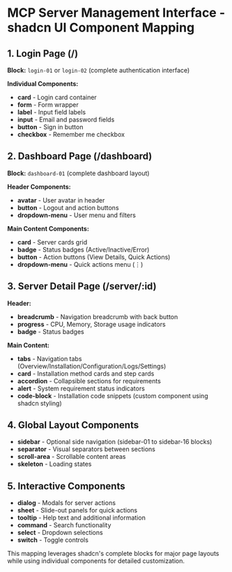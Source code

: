 # MCP Server Management Interface - shadcn UI Component Mapping

## 1. Login Page (/)
**Block:** `login-01` or `login-02` (complete authentication interface)

**Individual Components:**
- **card** - Login card container
- **form** - Form wrapper  
- **label** - Input field labels
- **input** - Email and password fields
- **button** - Sign in button
- **checkbox** - Remember me checkbox

## 2. Dashboard Page (/dashboard)
**Block:** `dashboard-01` (complete dashboard layout)

**Header Components:**
- **avatar** - User avatar in header
- **button** - Logout and action buttons
- **dropdown-menu** - User menu and filters

**Main Content Components:**
- **card** - Server cards grid
- **badge** - Status badges (Active/Inactive/Error)
- **button** - Action buttons (View Details, Quick Actions)
- **dropdown-menu** - Quick actions menu (⋮)

## 3. Server Detail Page (/server/:id)
**Header:**
- **breadcrumb** - Navigation breadcrumb with back button
- **progress** - CPU, Memory, Storage usage indicators
- **badge** - Status badges

**Main Content:**
- **tabs** - Navigation tabs (Overview/Installation/Configuration/Logs/Settings)
- **card** - Installation method cards and step cards
- **accordion** - Collapsible sections for requirements
- **alert** - System requirement status indicators
- **code-block** - Installation code snippets (custom component using shadcn styling)

## 4. Global Layout Components
- **sidebar** - Optional side navigation (sidebar-01 to sidebar-16 blocks)
- **separator** - Visual separators between sections
- **scroll-area** - Scrollable content areas
- **skeleton** - Loading states

## 5. Interactive Components
- **dialog** - Modals for server actions
- **sheet** - Slide-out panels for quick actions
- **tooltip** - Help text and additional information
- **command** - Search functionality
- **select** - Dropdown selections
- **switch** - Toggle controls

This mapping leverages shadcn's complete blocks for major page layouts while using individual components for detailed customization. 